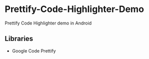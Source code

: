 # Prettify-Code-Highlighter-Demo
Prettify Code Highlighter demo in Android

## Libraries
- Google Code Prettify
